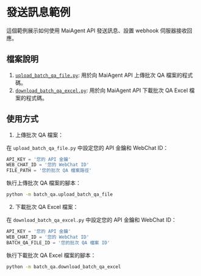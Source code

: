 # 發送訊息範例

這個範例展示如何使用 MaiAgent API 發送訊息、設置 webhook 伺服器接收回應。

## 檔案說明

1. [`upload_batch_qa_file.py`](upload_batch_qa_file.py): 用於向 MaiAgent API 上傳批次 QA 檔案的程式碼。
2. [`download_batch_qa_excel.py`](download_batch_qa_excel.py): 用於向 MaiAgent API 下載批次 QA Excel 檔案的程式碼。

## 使用方式

1. 上傳批次 QA 檔案：

在 `upload_batch_qa_file.py` 中設定您的 API 金鑰和 WebChat ID：

```python
API_KEY = '您的 API 金鑰'
WEB_CHAT_ID = '您的 WebChat ID'
FILE_PATH = '您的批次 QA 檔案路徑'
```

執行上傳批次 QA 檔案的腳本：
```bash
python -m batch_qa.upload_batch_qa_file
```

2. 下載批次 QA Excel 檔案：

在 `download_batch_qa_excel.py` 中設定您的 API 金鑰和 WebChat ID：

```python
API_KEY = '您的 API 金鑰'
WEB_CHAT_ID = '您的 WebChat ID'
BATCH_QA_FILE_ID = '您的批次 QA 檔案 ID'
```

執行下載批次 QA Excel 檔案的腳本：

```bash
python -m batch_qa.download_batch_qa_excel
```

